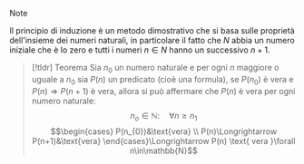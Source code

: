 >[!note]
>Il principio di induzione è un metodo dimostrativo che si basa sulle proprietà dell'insieme dei numeri naturali, in particolare il fatto che $N$ abbia un numero iniziale che è lo zero e tutti i numeri $n\in N$ hanno un successivo $n+1$.

>[!tldr] Teorema
>Sia $n_{0}$ un numero naturale e per ogni $n$ maggiore o uguale a $n_{0}$ sia $P(n)$ un predicato (cioè una formula), se $P(n_{0})$ è vera e $P(n)\Longrightarrow P(n+1)$ è vera, allora si può affermare che $P(n)$ è vera per ogni numero naturale:
>$$n_{o}\in\mathbb{N}:\quad \forall n\geq n_{1}$$$$\begin{cases}
P(n_{0})&\text{vera} \\
P(n)\Longrightarrow P(n+1)&\text{vera}
\end{cases}\Longrightarrow P(n) \text{ vera }\forall n\in\mathbb{N}$$




